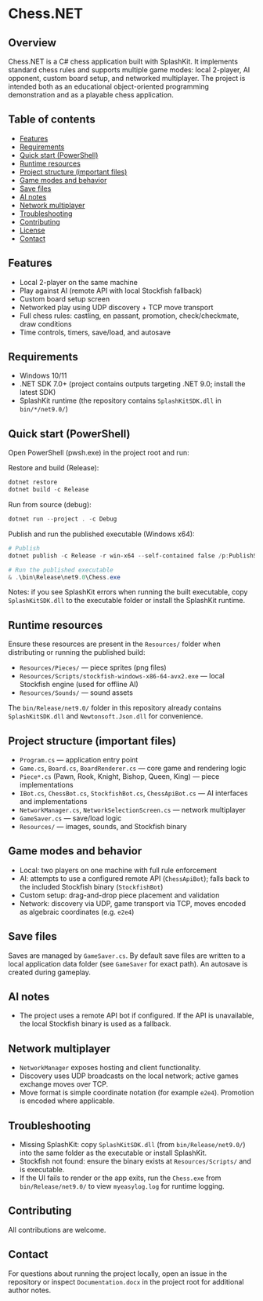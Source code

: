 # Chess.NET

## Overview

Chess.NET is a C# chess application built with SplashKit. It implements standard chess rules and supports multiple game modes: local 2-player, AI opponent, custom board setup, and networked multiplayer. The project is intended both as an educational object-oriented programming demonstration and as a playable chess application.

## Table of contents

- [Features](#features)
- [Requirements](#requirements)
- [Quick start (PowerShell)](#quick-start-powershell)
- [Runtime resources](#runtime-resources)
- [Project structure (important files)](#project-structure-important-files)
- [Game modes and behavior](#game-modes-and-behavior)
- [Save files](#save-files)
- [AI notes](#ai-notes)
- [Network multiplayer](#network-multiplayer)
- [Troubleshooting](#troubleshooting)
- [Contributing](#contributing)
- [License](#license)
- [Contact](#contact)

## Features

- Local 2-player on the same machine
- Play against AI (remote API with local Stockfish fallback)
- Custom board setup screen
- Networked play using UDP discovery + TCP move transport
- Full chess rules: castling, en passant, promotion, check/checkmate, draw conditions
- Time controls, timers, save/load, and autosave

## Requirements

- Windows 10/11
- .NET SDK 7.0+ (project contains outputs targeting .NET 9.0; install the latest SDK)
- SplashKit runtime (the repository contains `SplashKitSDK.dll` in `bin/*/net9.0/`)

## Quick start (PowerShell)

Open PowerShell (pwsh.exe) in the project root and run:

Restore and build (Release):

```powershell
dotnet restore
dotnet build -c Release
```

Run from source (debug):

```powershell
dotnet run --project . -c Debug
```

Publish and run the published executable (Windows x64):

```powershell
# Publish
dotnet publish -c Release -r win-x64 --self-contained false /p:PublishSingleFile=false

# Run the published executable
& .\bin\Release\net9.0\Chess.exe
```

Notes: if you see SplashKit errors when running the built executable, copy `SplashKitSDK.dll` to the executable folder or install the SplashKit runtime.

## Runtime resources

Ensure these resources are present in the `Resources/` folder when distributing or running the published build:

- `Resources/Pieces/` — piece sprites (png files)
- `Resources/Scripts/stockfish-windows-x86-64-avx2.exe` — local Stockfish engine (used for offline AI)
- `Resources/Sounds/` — sound assets

The `bin/Release/net9.0/` folder in this repository already contains `SplashKitSDK.dll` and `Newtonsoft.Json.dll` for convenience.

## Project structure (important files)

- `Program.cs` — application entry point
- `Game.cs`, `Board.cs`, `BoardRenderer.cs` — core game and rendering logic
- `Piece*.cs` (Pawn, Rook, Knight, Bishop, Queen, King) — piece implementations
- `IBot.cs`, `ChessBot.cs`, `StockfishBot.cs`, `ChessApiBot.cs` — AI interfaces and implementations
- `NetworkManager.cs`, `NetworkSelectionScreen.cs` — network multiplayer
- `GameSaver.cs` — save/load logic
- `Resources/` — images, sounds, and Stockfish binary

## Game modes and behavior

- Local: two players on one machine with full rule enforcement
- AI: attempts to use a configured remote API (`ChessApiBot`); falls back to the included Stockfish binary (`StockfishBot`)
- Custom setup: drag-and-drop piece placement and validation
- Network: discovery via UDP, game transport via TCP, moves encoded as algebraic coordinates (e.g. `e2e4`)

## Save files

Saves are managed by `GameSaver.cs`. By default save files are written to a local application data folder (see `GameSaver` for exact path). An autosave is created during gameplay.

## AI notes

- The project uses a remote API bot if configured. If the API is unavailable, the local Stockfish binary is used as a fallback.

## Network multiplayer

- `NetworkManager` exposes hosting and client functionality.
- Discovery uses UDP broadcasts on the local network; active games exchange moves over TCP.
- Move format is simple coordinate notation (for example `e2e4`). Promotion is encoded where applicable.

## Troubleshooting

- Missing SplashKit: copy `SplashKitSDK.dll` (from `bin/Release/net9.0/`) into the same folder as the executable or install SplashKit.
- Stockfish not found: ensure the binary exists at `Resources/Scripts/` and is executable.
- If the UI fails to render or the app exits, run the `Chess.exe` from `bin/Release/net9.0/` to view `myeasylog.log` for runtime logging.

## Contributing

All contributions are welcome.

## Contact

For questions about running the project locally, open an issue in the repository or inspect `Documentation.docx` in the project root for additional author notes.
